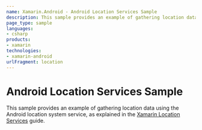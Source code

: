 ```yaml
---
name: Xamarin.Android - Android Location Services Sample
description: This sample provides an example of gathering location data using the Android location system service, as explained in the Xamarin Location Services...
page_type: sample
languages:
- csharp
products:
- xamarin
technologies:
- xamarin-android
urlFragment: location
---
```

# Android Location Services Sample

This sample provides an example of gathering location data using the Android location system service, as explained in the [Xamarin Location Services](https://developer.xamarin.com/guides/android/platform_features/maps_and_location/location/) 
guide.
